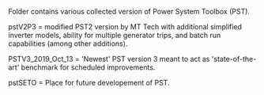 Folder contains various collected version of Power System Toolbox (PST).

pstV2P3 = modified PST2 version by MT Tech with additional simplified inverter models, ability for multiple generator trips, and batch run capabilities (among other additions).  

PSTV3_2019_Oct_13 = 'Newest' PST version 3 meant to act as 'state-of-the-art' benchmark for scheduled improvements.  

pstSETO = Place for future developement of PST.  